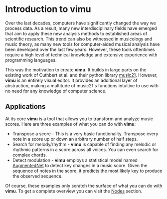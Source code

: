 # Introduction to vimu
<quickstart-hero></quickstart-hero>

Over the last decades, computers have significantly changed the way we process data. As a result, many new interdisciplinary fields have emerged that aim to apply these new analysis methods to established areas of scientific research. This trend can also be witnessed in musicology and music theory, as many new tools for computer-aided musical analysis have been developed over the last few years. However, these tools oftentimes require a high level of technical knowledge and extensive experience with programming languages.

This was the motivation to create **vimu**. It builds in large parts on the existing work of Cuthbert et al. and their python library <a href="http://web.mit.edu/music21/" target="_blank">music21</a>. However, **vimu** is an entirely visual editor. It provides an additional layer of abstraction, making a multitude of music21's functions intuitive to use with no need for any knowledge of computer science.

## Applications
At its core **vimu** is a tool that allows you to transform and analyze music scores. Here are three examples of what you can do with **vimu**:
* Transpose a score - This is a very basic functionality. Transpose every note in a score up or down an arbitrary number of half steps.
* Search for melody/rhythm - **vimu** is capable of finding any melodic or rhythmic patterns in a score across all voices. You can even search for complex chords.
* Detect modulation - **vimu** employs a statistical model named <a href="https://github.com/napulen/AugmentedNet">AugmentedNet</a> to detect key changes in a music score. Given the sequence of notes in the score, it predicts the most likely key to produce the observed sequence.

Of course, these examples only scratch the surface of what you can do with **vimu**. To get a complete overview you can visit the <a href="/docs/nodes">Nodes</a> section.
